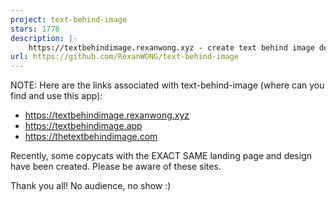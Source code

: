 ```yaml
---
project: text-behind-image
stars: 1778
description: |-
    https://textbehindimage.rexanwong.xyz - create text behind image designs easily
url: https://github.com/RexanWONG/text-behind-image
---
```


NOTE: Here are the links associated with text-behind-image (where can you find and use this app):
- https://textbehindimage.rexanwong.xyz
- https://textbehindimage.app
- https://thetextbehindimage.com

Recently, some copycats with the EXACT SAME landing page and design have been created. Please be aware of these sites. 

Thank you all! No audience, no show :)

